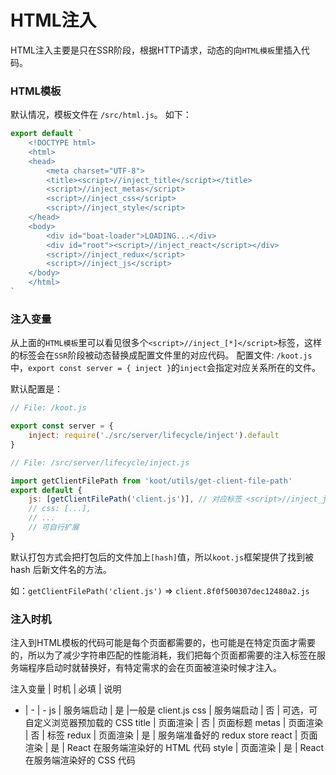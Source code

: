 # HTML注入

HTML注入主要是只在SSR阶段，根据HTTP请求，动态的向```HTML模板```里插入代码。

### HTML模板

默认情况，模板文件在 ```/src/html.js```。
如下：
```js
export default `
    <!DOCTYPE html>
    <html>
    <head>
        <meta charset="UTF-8">
        <title><script>//inject_title</script></title>
        <script>//inject_metas</script>
        <script>//inject_css</script>
        <script>//inject_style</script>
    </head>
    <body>
        <div id="boat-loader">LOADING...</div>
        <div id="root"><script>//inject_react</script></div>
        <script>//inject_redux</script>
        <script>//inject_js</script>
    </body>
    </html>
`

```

### 注入变量

从上面的```HTML模板```里可以看见很多个```<script>//inject_[*]</script>```标签，这样的标签会在```SSR```阶段被动态替换成配置文件里的对应代码。
配置文件: ```/koot.js```中，```export const server = { inject }```的```inject```会指定对应关系所在的文件。

默认配置是：
```js
// File: /koot.js

export const server = {
    inject: require('./src/server/lifecycle/inject').default
}
```

```js
// File: /src/server/lifecycle/inject.js

import getClientFilePath from 'koot/utils/get-client-file-path'
export default {
    js: [getClientFilePath('client.js')], // 对应标签 <script>//inject_js</script>
    // css: [...],
    // ... 
    // 可自行扩展
}
```
默认打包方式会把打包后的文件加上```[hash]```值，所以```koot.js```框架提供了找到被 hash 后新文件名的方法。

如：```getClientFilePath('client.js')``` => ```client.8f0f500307dec12480a2.js```


### 注入时机

注入到HTML模板的代码可能是每个页面都需要的，也可能是在特定页面才需要的，所以为了减少字符串匹配的性能消耗，我们把每个页面都需要的注入标签在服务端程序启动时就替换好，有特定需求的会在页面被渲染时候才注入。

注入变量 | 时机 | 必填 | 说明
- | - | -
js | 服务端启动 | 是 |一般是 client.js
css | 服务端启动 | 否 | 可选，可自定义浏览器预加载的 CSS
title | 页面渲染 | 否 | 页面标题
metas | 页面渲染 | 否 | <meta> 标签
redux | 页面渲染 | 是 | 服务端准备好的 redux store
react | 页面渲染 | 是 | React 在服务端渲染好的 HTML 代码
style | 页面渲染 | 是 | React 在服务端渲染好的 CSS 代码
